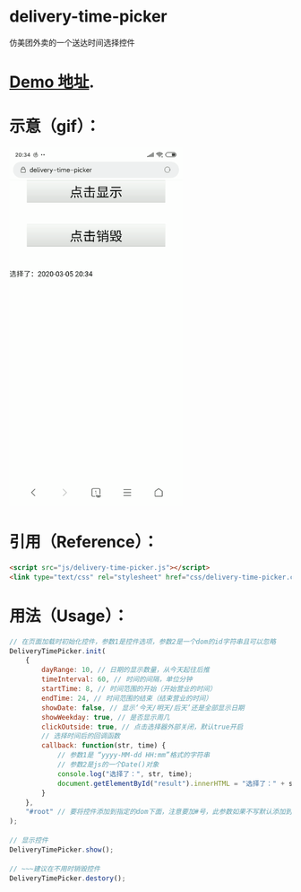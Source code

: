 # delivery-time-picker

仿美团外卖的一个送达时间选择控件

# [Demo 地址](https://guolaopi.github.io/delivery-time-picker/).

# 示意（gif）：

![demo.gif](img/demo.gif)

# 引用（Reference）：

```html
<script src="js/delivery-time-picker.js"></script>
<link type="text/css" rel="stylesheet" href="css/delivery-time-picker.css" />
```

# 用法（Usage）：

```js
// 在页面加载时初始化控件，参数1是控件选项，参数2是一个dom的id字符串且可以忽略
DeliveryTimePicker.init(
    {
        dayRange: 10, // 日期的显示数量，从今天起往后推
        timeInterval: 60, // 时间的间隔，单位分钟
        startTime: 8, // 时间范围的开始（开始营业的时间）
        endTime: 24, // 时间范围的结束（结束营业的时间）
        showDate: false, // 显示‘今天/明天/后天’还是全部显示日期
        showWeekday: true, // 是否显示周几
        clickOutside: true, // 点击选择器外部关闭，默认true开启
        // 选择时间后的回调函数
        callback: function(str, time) {
            // 参数1是 “yyyy-MM-dd HH:mm”格式的字符串
            // 参数2是js的一个Date()对象
            console.log("选择了：", str, time);
            document.getElementById("result").innerHTML = "选择了：" + str;
        }
    },
    "#root" // 要将控件添加到指定的dom下面，注意要加#号，此参数如果不写默认添加到body最后
);

// 显示控件
DeliveryTimePicker.show();

// ~~~建议在不用时销毁控件
DeliveryTimePicker.destory();
```
